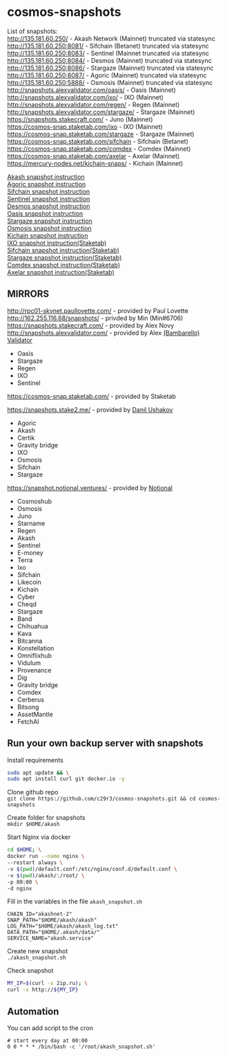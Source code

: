 # cosmos-snapshots  
List of snapshots:   
http://135.181.60.250/      - Akash Network (Mainnet) truncated via statesync  
http://135.181.60.250:8081/ - Sifchain (Betanet) truncated via statesync  
http://135.181.60.250:8083/ - Sentinel (Mainnet truncated via statesync   
http://135.181.60.250:8084/ - Desmos (Mainnet) truncated via statesync  
http://135.181.60.250:8086/ - Stargaze (Mainnet) truncated via statesync  
http://135.181.60.250:8087/ - Agoric (Mainnet) truncated via statesync  
http://135.181.60.250:5888/ - Osmosis (Mainnet) truncated via statesync  
http://snapshots.alexvalidator.com/oasis/ - Oasis (Mainnet)    
http://snapshots.alexvalidator.com/ixo/ - IXO (Mainnet)   
http://snapshots.alexvalidator.com/regen/ - Regen (Mainnet)   
http://snapshots.alexvalidator.com/stargaze/ - Stargaze (Mainnet)   
https://snapshots.stakecraft.com/ - Juno (Mainnet)  
https://cosmos-snap.staketab.com/ixo - IXO (Mainnet)  
https://cosmos-snap.staketab.com/stargaze - Stargaze (Mainnet)  
https://cosmos-snap.staketab.com/sifchain - Sifchain (Betanet)  
https://cosmos-snap.staketab.com/comdex - Comdex (Mainnet)  
https://cosmos-snap.staketab.com/axelar - Axelar (Mainnet)  
https://mercury-nodes.net/kichain-snaps/ - Kichain (Mainnet)  

[Akash snapshot instruction](https://github.com/c29r3/cosmos-snapshots/blob/main/Akash.md)  
[Agoric snapshot instruction](https://github.com/c29r3/cosmos-snapshots/blob/main/Agoric.md)  
[Sifchain snapshot instruction](https://github.com/c29r3/cosmos-snapshots/blob/main/Sifchain.md)  
[Sentinel snapshot instruction](https://github.com/c29r3/cosmos-snapshots/blob/main/Sentinel.md)  
[Desmos snapshot instruction](https://github.com/c29r3/cosmos-snapshots/blob/main/Desmos.md)   
[Oasis snapshot instruction](https://github.com/Bambarello/cosmos-snapshots/blob/main/Oasis.md)  
[Stargaze snapshot instruction](https://github.com/c29r3/cosmos-snapshots/blob/main/Stargaze.md)  
[Osmosis snapshot instruction](https://github.com/c29r3/cosmos-snapshots/blob/main/Osmosis.md)  
[Kichain snapshot instruction](https://github.com/staketab/nginx-cosmos-snap/blob/main/docs/kichain.md)  
[IXO snapshot instruction(Staketab)](https://github.com/staketab/nginx-cosmos-snap/blob/main/docs/ixo.md)  
[Sifchain snapshot instruction(Staketab)](https://github.com/staketab/nginx-cosmos-snap/blob/main/docs/sifchain.md)  
[Stargaze snapshot instruction(Staketab)](https://github.com/staketab/nginx-cosmos-snap/blob/main/docs/stargaze.md)  
[Comdex snapshot instruction(Staketab)](https://github.com/staketab/nginx-cosmos-snap/blob/main/docs/comdex.md)  
[Axelar snapshot instruction(Staketab)](https://github.com/staketab/nginx-cosmos-snap/blob/main/docs/axelar.md)  

## MIRRORS  
http://rpc01-skynet.paullovette.com/ - provided by Paul Lovette  
http://162.255.116.68/snapshots/ - privded by Min (Min#6706)  
https://snapshots.stakecraft.com/    - provided by Alex Novy  
http://snapshots.alexvalidator.com/  - provided by Alex [(Bambarello) Validator](https://github.com/Bambarello)  
- Oasis
- Stargaze
- Regen
- IXO  
- Sentinel  
  
https://cosmos-snap.staketab.com/  - provided by Staketab  
  
https://snapshots.stake2.me/ - provided by [Danil Ushakov](https://github.com/k0kk0k)  
- Agoric
- Akash
- Certik
- Gravity bridge
- IXO
- Osmosis
- Sifchain
- Stargaze


https://snapshot.notional.ventures/ - provided by [Notional](https://github.com/notional-labs)
- Cosmoshub
- Osmosis
- Juno
- Starname
- Regen
- Akash
- Sentinel
- E-money
- Terra
- Ixo
- Sifchain
- Likecoin
- Kichain
- Cyber
- Cheqd
- Stargaze
- Band
- Chihuahua
- Kava
- Bitcanna
- Konstellation
- Omniflixhub
- Vidulum
- Provenance
- Dig
- Gravity bridge
- Comdex
- Cerberus
- Bitsong
- AssetMantle
- FetchAI

## Run your own backup server with snapshots  
Install requirements  
```bash
sudo apt update && \
sudo apt install curl git docker.io -y
```

Clone github repo  
`git clone https://github.com/c29r3/cosmos-snapshots.git && cd cosmos-snapshots`  

Create folder for snapshots  
`mkdir $HOME/akash`

Start Nginx via docker  
```bash
cd $HOME; \
docker run --name nginx \
--restart always \
-v $(pwd)/default.conf:/etc/nginx/conf.d/default.conf \
-v $(pwd)/akash/:/root/ \
-p 80:80 \
-d nginx
```

Fill in the variables in the file `akash_snapshot.sh`  
```
CHAIN_ID="akashnet-2"
SNAP_PATH="$HOME/akash/akash"
LOG_PATH="$HOME/akash/akash_log.txt"
DATA_PATH="$HOME/.akash/data/"
SERVICE_NAME="akash.service"
```
Create new snapshot  
`./akash_snapshot.sh`  

Check snapshot  
```bash
MY_IP=$(curl -s 2ip.ru); \
curl -s http://${MY_IP}
```

## Automation  
You can add script to the cron  
```cron
# start every day at 00:00
0 0 * * * /bin/bash -c '/root/akash_snapshot.sh'
```

